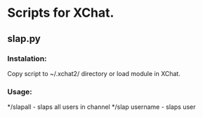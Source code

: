 # Scripts for XChat.

## slap.py

### Instalation:
Copy script to ~/.xchat2/ directory or load module in XChat.

### Usage:
*/slapall - slaps all users in channel
*/slap username - slaps user